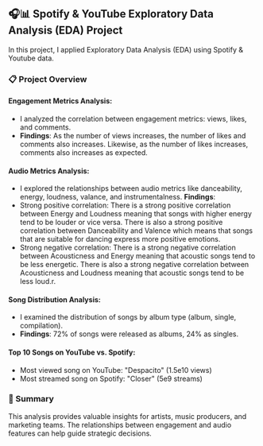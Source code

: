 ## 🎧📊 Spotify & YouTube Exploratory Data Analysis (EDA) Project

In this project, I applied Exploratory Data Analysis (EDA) using Spotify & Youtube data. 

### 📋 Project Overview

#### Engagement Metrics Analysis: 
- I analyzed the correlation between engagement metrics: views, likes, and comments.
- **Findings**: As the number of views increases, the number of likes and comments also increases. Likewise, as the number of likes increases, comments also increases as expected.
  
#### Audio Metrics Analysis: 
- I explored the relationships between audio metrics like danceability, energy, loudness, valance, and instrumentalness.
**Findings**:
- Strong positive correlation:
There is a strong positive correlation between Energy and Loudness meaning that songs with higher energy tend to be louder or vice versa.
There is also a strong positive correlation between Danceability and Valence which means that songs that are suitable for dancing express more positive emotions.
- Strong negative correlation:
There is a strong negative correlation between Acousticness and Energy meaning that acoustic songs tend to be less energetic.
There is also a strong negative correlation between Acousticness and Loudness meaning that acoustic songs tend to be less loud.r.
  
#### Song Distribution Analysis: 
- I examined the distribution of songs by album type (album, single, compilation).
- **Findings**: 72% of songs were released as albums, 24% as singles.

#### Top 10 Songs on YouTube vs. Spotify:
- Most viewed song on YouTube: "Despacito" (1.5e10 views)
- Most streamed song on Spotify: "Closer" (5e9 streams)

### 🎯 Summary

This analysis provides valuable insights for artists, music producers, and marketing teams. The relationships between engagement and audio features can help guide strategic decisions.
